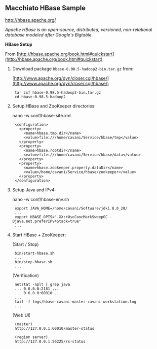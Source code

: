 Macchiato HBase Sample
----------------------

http://hbase.apache.org/

*Apache HBase is an open-source, distributed, versioned, non-relational database modeled after Google's Bigtable.*

**HBase Setup**

From [http://hbase.apache.org/book.html#quickstart](http://hbase.apache.org/book.html#quickstart)

1. Download package `hbase-0.98.5-hadoop2-bin.tar.gz` from:

    [http://www.apache.org/dyn/closer.cgi/hbase/](http://www.apache.org/dyn/closer.cgi/hbase/)
    
        tar zxf hbase-0.98.5-hadoop2-bin.tar.gz
        cd hbase-0.98.5-hadoop2

2. Setup HBase and ZooKeeper directories:

    nano -w conf/hbase-site.xml
    
        <configuration>
          <property>
            <name>hbase.tmp.dir</name>
            <value>file:///home/cavani/Service/hbase/tmp</value>
          </property>
          <property>
            <name>hbase.rootdir</name>
            <value>file:///home/cavani/Service/hbase/data</value>
          </property>
          <property>
            <name>hbase.zookeeper.property.dataDir</name>
            <value>/home/cavani/Service/hbase/zookeeper</value>
          </property>
        </configuration>

3. Setup Java and IPv4:

    nano -w conf/hbase-env.sh

        export JAVA_HOME=/home/cavani/Software/jdk1.8.0_20/
        ...
        export HBASE_OPTS="-XX:+UseConcMarkSweepGC -Djava.net.preferIPv4Stack=true"
        ...

4. Start HBase + ZooKeeper:

	(Start / Stop)

        bin/start-hbase.sh
        ...
        bin/stop-hbase.sh
        ...
    
    (Verification)
        
        netstat -nplt | grep java
        ... 0.0.0.0:2181 ...
        ... 0.0.0.0:60010 ...
        ...
        tail -f logs/hbase-cavani-master-cavani-workstation.log
        ...

     (Web UI)
     
        (master)
        http://127.0.0.1:60010/master-status
        
        (region server)
        http://127.0.0.1:56225/rs-status
